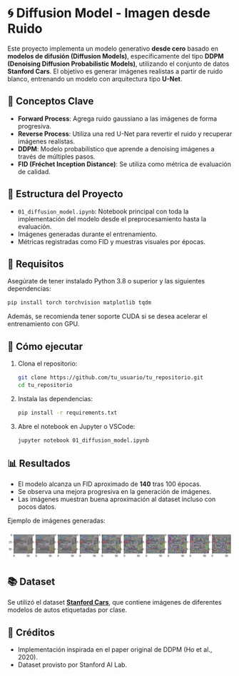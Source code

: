 # 🌀 Diffusion Model - Imagen desde Ruido

Este proyecto implementa un modelo generativo **desde cero** basado en **modelos de difusión (Diffusion Models)**, específicamente del tipo **DDPM (Denoising Diffusion Probabilistic Models)**, utilizando el conjunto de datos **Stanford Cars**. El objetivo es generar imágenes realistas a partir de ruido blanco, entrenando un modelo con arquitectura tipo **U-Net**.

## 🧠 Conceptos Clave

- **Forward Process**: Agrega ruido gaussiano a las imágenes de forma progresiva.
- **Reverse Process**: Utiliza una red U-Net para revertir el ruido y recuperar imágenes realistas.
- **DDPM**: Modelo probabilístico que aprende a denoising imágenes a través de múltiples pasos.
- **FID (Fréchet Inception Distance)**: Se utiliza como métrica de evaluación de calidad.

## 📁 Estructura del Proyecto

- `01_diffusion_model.ipynb`: Notebook principal con toda la implementación del modelo desde el preprocesamiento hasta la evaluación.
- Imágenes generadas durante el entrenamiento.
- Métricas registradas como FID y muestras visuales por épocas.

## 🚀 Requisitos

Asegúrate de tener instalado Python 3.8 o superior y las siguientes dependencias:

```bash
pip install torch torchvision matplotlib tqdm
```

Además, se recomienda tener soporte CUDA si se desea acelerar el entrenamiento con GPU.

## 🏁 Cómo ejecutar

1. Clona el repositorio:
   ```bash
   git clone https://github.com/tu_usuario/tu_repositorio.git
   cd tu_repositorio
   ```

2. Instala las dependencias:
   ```bash
   pip install -r requirements.txt
   ```

3. Abre el notebook en Jupyter o VSCode:
   ```bash
   jupyter notebook 01_diffusion_model.ipynb
   ```

## 📊 Resultados

- El modelo alcanza un FID aproximado de **140** tras 100 épocas.
- Se observa una mejora progresiva en la generación de imágenes.
- Las imágenes muestran buena aproximación al dataset incluso con pocos datos.

Ejemplo de imágenes generadas:

![sample](https://github.com/Sebastian-Cepeda-Ch/SIS421-2025-ASCC/blob/main/Final/Sample.png)

## 📚 Dataset

Se utilizó el dataset **[Stanford Cars](https://ai.stanford.edu/~jkrause/cars/car_dataset.html)**, que contiene imágenes de diferentes modelos de autos etiquetadas por clase.

## 🤝 Créditos

- Implementación inspirada en el paper original de DDPM (Ho et al., 2020).
- Dataset provisto por Stanford AI Lab.
